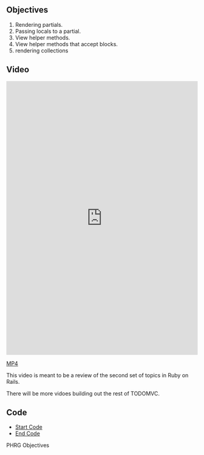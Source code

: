 ## Objectives

1. Rendering partials.
2. Passing locals to a partial.
3. View helper methods.
4. View helper methods that accept blocks.
5. rendering collections

## Video

<iframe width="100%" height="720" src="https://www.youtube.com/embed/gcecoObIc5s?rel=0&amp;showinfo=0" frameborder="0" allowfullscreen></iframe>

[MP4](http://learn-co-videos.s3.amazonaws.com/rails/todomvc-lecture-4.mp4)

This video is meant to be a review of the second set of topics in Ruby on Rails.

There will be more vidoes building out the rest of TODOMVC.

## Code

- [Start Code](https://github.com/aviflombaum/todo-mvc-lv/tree/lecture-4)
- [End Code](https://github.com/aviflombaum/todo-mvc-lv/tree/lecture-5)
<p data-visibility='hidden'>PHRG Objectives</p>